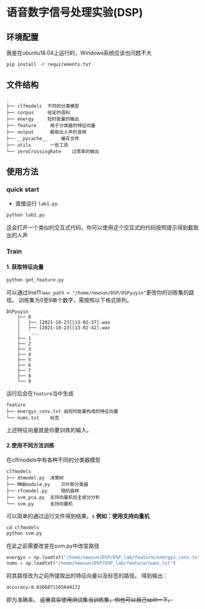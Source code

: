 # 语音数字信号处理实验(DSP)

## 环境配置

我是在ubuntu18.04上运行的，Windows系统应该也问题不大

```python
pip install -r requirements.txt
```

## 文件结构
```
.
├── clfmodels  不同的分类模型   
├── corpus     给定的语料
├── energy     短时能量的输出
├── feature     用于分类器的特征向量
├── output      截取出人声的音频
├── __pycache__     缓存文件
├── utils       一些工具
└── zeroCrossingRate    过零率的输出
```
## 使用方法
### quick start
+ 直接运行 `lab1.py`
```python
python lab1.py
```
这会打开一个类似的交互式代码，你可以使用这个交互式的代码按照提示得到截取出的人声

### Train

#### 1. 获取特征向量
  
```python 
python get_feature.py
```

可以通过line11:`wav_path = "/home/newsun/DSP/DSPyuyin"`更改你的训练集的路径。
训练集为0至9单个数字，需按照以下格式排列。

```
DSPyuyin
    ├── 0
    |   ├── [2021-10-23][13-02-37].wav
    │   ├── [2021-10-23][13-02-42].wav
    |    ...
    ├── 1
    ├── 2
    ├── 3
    ├── 4
    ├── 5
    ├── 6
    ├── 7
    ├── 8
    └── 9
```
运行后会在`feature`当中生成

```
feature
├── energys_conv.txt 由短时能量构成的特征向量
└── nums.txt    标签
```
上述特征向量就是你要训练的输入。

#### 2.使用不同方法训练
在clfmodels中有各种不同的分类器模型
```
clfmodels
├── dtmodel.py  决策树  
├── MNBmodule.py    贝叶斯分类器
├── rfcmodel.py     随机森林
├── svm_pca.py  支持向量机加主成分分析
└── svm.py      支持向量机
```
可以简单的通过运行文件得到结果。s
**例如：使用支持向量机**
```python
cd clfmodels
python svm.py
```
在此之前需要改变在svm.py中改变路径
```python 
energys = np.loadtxt("/home/newsun/DSP/DSP_lab/feature/energys_conv.txt")
nums = np.loadtxt("/home/newsun/DSP/DSP_lab/feature/nums.txt")
```
将其路径改为之前所提取出的特征向量以及标签的路径。
得到输出：
```bash
accuracy:0.8266871165644172
```
即为准确率。
~~这里其实使用测试集当训练集，你也可以自己split一下。~~
